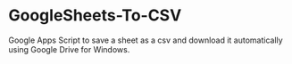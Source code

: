 # GoogleSheets-To-CSV
Google Apps Script to save a sheet as a csv and download it automatically using Google Drive for Windows.
